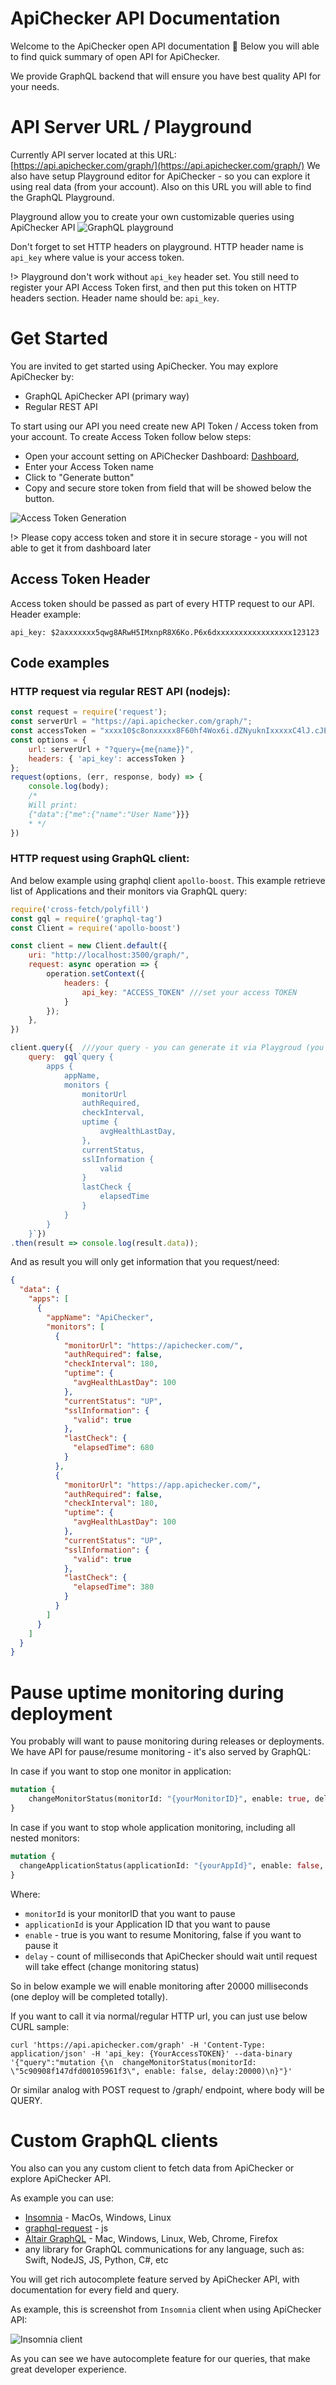 # ApiChecker API Documentation
Welcome to the ApiChecker open API documentation 👋
Below you will able to find quick summary of open API for ApiChecker.

We provide GraphQL backend that will ensure you have best quality API for your needs. 

# API Server URL / Playground
Currently API server located at this URL: [https://api.apichecker.com/graph/](https://api.apichecker.com/graph/)
We also have setup Playground editor for ApiChecker - so you can explore it using real data (from your account).
Also on this URL you will able to find the GraphQL Playground.

Playground allow you to create your own customizable queries using ApiChecker API
![GraphQL playground](_media/playgroudEditor.png)

Don't forget to set HTTP headers on playground. HTTP header name is `api_key` where value is your access token.

!> Playground don't work without `api_key` header set. You still need to register your API Access Token first, and then put this token on 
HTTP headers section. Header name should be: `api_key`. 

# Get Started
You are invited to get started using ApiChecker. You may explore ApiChecker by:

* GraphQL ApiChecker API (primary way)
* Regular REST API
 
To start using our API you need create new API Token / Access token from your account.
To create Access Token follow below steps: 
* Open your account setting on APiChecker Dashboard: [Dashboard](https://app.apichecker.com/account/settings/api), 
* Enter your Access Token name
* Click to "Generate button"
* Copy and secure store token from field that will be showed below the button.

![Access Token Generation](_media/createAccessToken.png)

!> Please copy access token and store it in secure storage - you will not able to get it from dashboard later


## Access Token Header

Access token should be passed as part of every HTTP request to our API. 
Header example:
```text
api_key: $2axxxxxxx5qwg8ARwH5IMxnpR8X6Ko.P6x6dxxxxxxxxxxxxxxxxx123123
```

## Code examples

### HTTP request via regular REST API (nodejs):
```js
const request = require('request');
const serverUrl = "https://api.apichecker.com/graph/";
const accessToken = "xxxx10$c8onxxxxx8F60hf4Wox6i.dZNyuknIxxxxxC4lJ.cJEm2Efxxxxxx8pu";
const options = {
    url: serverUrl + "?query={me{name}}",
    headers: { 'api_key': accessToken }
};
request(options, (err, response, body) => {
    console.log(body);
    /*
    Will print: 
    {"data":{"me":{"name":"User Name"}}}
    * */
})
```

### HTTP request using GraphQL client:
And below example using graphql client `apollo-boost`.
This example retrieve list of Applications and their monitors via GraphQL query:

```js
require('cross-fetch/polyfill')
const gql = require('graphql-tag')
const Client = require('apollo-boost')

const client = new Client.default({
    uri: "http://localhost:3500/graph/",
    request: async operation => {
        operation.setContext({
            headers: {
                api_key: "ACCESS_TOKEN" ///set your access TOKEN
            }
        });
    },
})

client.query({  ///your query - you can generate it via Playgroud (you can find it in above url) as well.
    query:  gql`query {
        apps {
            appName,
            monitors {
                monitorUrl
                authRequired,
                checkInterval,
                uptime {
                    avgHealthLastDay,
                },
                currentStatus,
                sslInformation {
                    valid
                }
                lastCheck {
                    elapsedTime
                }
            }
        }
    }`})
.then(result => console.log(result.data));
```

And as result you will only get information that you request/need:

```json
{
  "data": {
    "apps": [
      {
        "appName": "ApiChecker",
        "monitors": [
          {
            "monitorUrl": "https://apichecker.com/",
            "authRequired": false,
            "checkInterval": 180,
            "uptime": {
              "avgHealthLastDay": 100
            },
            "currentStatus": "UP",
            "sslInformation": {
              "valid": true
            },
            "lastCheck": {
              "elapsedTime": 680
            }
          },
          {
            "monitorUrl": "https://app.apichecker.com/",
            "authRequired": false,
            "checkInterval": 180,
            "uptime": {
              "avgHealthLastDay": 100
            },
            "currentStatus": "UP",
            "sslInformation": {
              "valid": true
            },
            "lastCheck": {
              "elapsedTime": 380
            }
          }
        ]
      }
    ]
  }
}
```

# Pause uptime monitoring during deployment

You probably will want to pause monitoring during releases or deployments.
We have API for pause/resume monitoring - it's also served by GraphQL:

In case if you want to stop one monitor in application:
```graphql
mutation {
    changeMonitorStatus(monitorId: "{yourMonitorID}", enable: true, delay:20000)
}
```

In case if you want to stop whole application monitoring, including all nested monitors:
```graphql
mutation {
  changeApplicationStatus(applicationId: "{yourAppId}", enable: false, delay: 1000)
}
```

Where: 
* `monitorId` is your monitorID that you want to pause
* `applicationId` is your Application ID that you want to pause
* `enable` - true is you want to resume Monitoring, false if you want to pause it
* `delay` - count of milliseconds that ApiChecker should wait until request will take effect (change monitoring status)  

So in below example we will enable monitoring after 20000 milliseconds (one deploy will be completed totally). 

If you want to call it via normal/regular HTTP url, you can just use below CURL sample:

```curl
curl 'https://api.apichecker.com/graph' -H 'Content-Type: application/json' -H 'api_key: {YourAccessTOKEN}' --data-binary '{"query":"mutation {\n  changeMonitorStatus(monitorId: \"5c90908f147dfd00105961f3\", enable: false, delay:20000)\n}"}'
```

Or similar analog with POST request to /graph/ endpoint, where body will be QUERY.


# Custom GraphQL clients

You also can you any custom client to fetch data from ApiChecker or explore ApiChecker API.

As example you can use: 
* [Insomnia](https://insomnia.rest/graphql/) - MacOs, Windows, Linux
* [graphql-request](https://github.com/prisma/graphql-request) - js
* [Altair GraphQL](https://altair.sirmuel.design/) - Mac, Windows, Linux, Web, Chrome, Firefox
* any library for GraphQL communications for any language, such as: Swift, NodeJS, JS, Python, C#, etc

You will get rich autocomplete feature served by ApiChecker API, with documentation for every field and query.

As example, this is screenshot from `Insomnia` client when using ApiChecker API:

![Insomnia client](_media/Insomnia.png)

As you can see we have autocomplete feature for our queries, that make great developer experience.